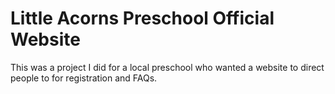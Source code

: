 # Little Acorns Preschool Official Website

This was a project I did for a local preschool who wanted a website to direct people to for registration and FAQs.